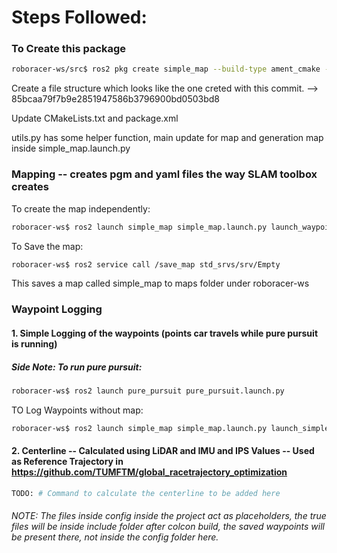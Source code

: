 # Steps Followed:

### To Create this package

```bash
roboracer-ws/src$ ros2 pkg create simple_map --build-type ament_cmake --license MIT
```

Create a file structure which looks like the one creted with this commit. --> 85bcaa79f7b9e2851947586b3796900bd0503bd8

Update CMakeLists.txt and package.xml

utils.py has some helper function, main update for map and generation map inside simple_map.launch.py

### Mapping -- creates pgm and yaml files the way SLAM toolbox creates

To create the map independently:
```bash
roboracer-ws$ ros2 launch simple_map simple_map.launch.py launch_waypoint_logger:=false
```

To Save the map:
```bash
roboracer-ws$ ros2 service call /save_map std_srvs/srv/Empty
```

This saves a map called simple_map to maps folder under roboracer-ws


### Waypoint Logging

#### 1. Simple Logging of the waypoints (points car travels while pure pursuit is running)

##### Side Note: To run pure pursuit:

```bash
roboracer-ws$ ros2 launch pure_pursuit pure_pursuit.launch.py 
```

TO Log Waypoints without map:
```bash
roboracer-ws$ ros2 launch simple_map simple_map.launch.py launch_simple_map:=false
```

#### 2. Centerline -- Calculated using LiDAR and IMU and IPS Values -- Used as Reference Trajectory in https://github.com/TUMFTM/global_racetrajectory_optimization

```bash
TODO: # Command to calculate the centerline to be added here
```

###### NOTE: The files inside config inside the project act as placeholders, the true files will be inside include folder after colcon build, the saved waypoints will be present there, not inside the config folder here. 